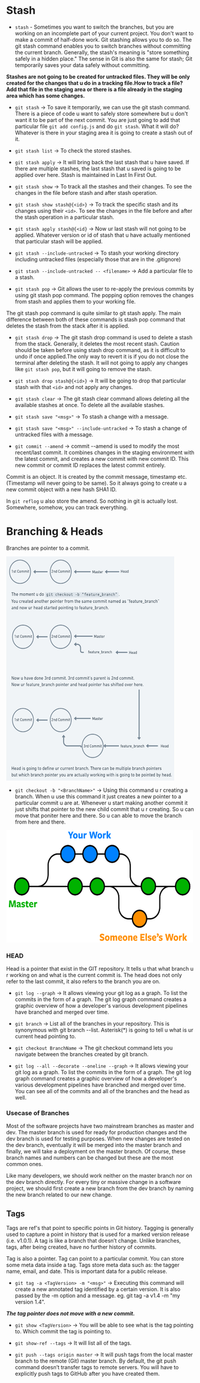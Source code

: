 # Stash 

- `stash` - Sometimes you want to switch the branches, but you are working on an incomplete part of your current project. You don't want to make a commit of half-done work. Git stashing allows you to do so. The git stash command enables you to switch branches without committing the current branch. Generally, the stash's meaning is "store something safely in a hidden place." The sense in Git is also the same for stash; Git temporarily saves your data safely without committing.

**Stashes are not going to be created for untracked files. They will be only created for the changes that u do in a tracking file.How to track a file? Add that file in the staging area or there is a file already in the staging area which has some changes.**

- `git stash` -> To save it temporarily, we can use the git stash command. There is a piece of code u want to safely store somewhere but u don't want it to be part of the next commit. You are just going to add that particular file `git add config.js` and do `git stash`.
What it will do?
Whatever is there in your staging area it is going to create a stash out of it.

- `git stash list` -> To check the stored stashes.

- `git stash apply` -> It will bring back the last stash that u have saved. If there are multiple stashes, the last stash that u saved is going to be applied over here. Stash is maintained in Last In First Out.

- `git stash show` -> To track all the stashes and their changes. To see the changes in the file before stash and after stash operation.

- `git stash show stash@{<id>}` -> To track the specific stash and its changes using their `<id>`. To see the changes in the file before and after the stash operation in a particular stash.

- `git stash apply stash@{<id}` -> Now ur last stash will not going to be applied. Whatever version or id of stash that u have actually mentioned that particular stash will be applied.

- `git stash --include-untracked` -> To stash your working directory including untracked files (especially those that are in the .gitignore)

- `git stash --include-untracked -- <filename>` -> Add a particular file to a stash.

- `git stash pop` -> Git allows the user to re-apply the previous commits by using git stash pop command. The popping option removes the changes from stash and applies them to your working file.

The git stash pop command is quite similar to git stash apply. The main difference between both of these commands is stash pop command that deletes the stash from the stack after it is applied.

- `git stash drop` -> The git stash drop command is used to delete a stash from the stack. Generally, it deletes the most recent stash. Caution should be taken before using stash drop command, as it is difficult to undo if once applied.The only way to revert it is if you do not close the terminal after deleting the stash. It will not going to apply any changes like `git stash pop`, but it will going to remove the stash.

- `git stash drop stash@{<id>}` -> It will be going to drop that particular stash with that `<id>` and not apply any changes.

- `git stash clear` -> The git stash clear command allows deleting all the available stashes at once. To delete all the available stashes.

- `git stash save "<msg>"` -> To stash a change with a message.

- `git stash save "<msg>" --include-untracked` -> To stash a change of untracked files with a message. 

- `git commit --amend` -> commit --amend is used to modify the most recent/last commit. It combines changes in the staging environment with the latest commit, and creates a new commit with new commit ID. This new commit or commit ID replaces the latest commit entirely. 

Commit is an object. It is created by the commit message, timestamp etc.(Timestamp will never going to be same).
So it always going to create u a new commit object with a new hash SHA1 ID.

In `git reflog` u also store the amend. So nothing in git is actually lost. Somewhere, somehow, you can track everything.


# Branching & Heads

Branches are pointer to a commit.

<img src="./Screenshots/Branch&Head.png"  width="450" height="600">

- `git checkout -b "<BranchName>"` -> Using this command u r creating a branch. When u use this command it just creates a new pointer to a particular commit u are at. Whenever u start making another commit it just shifts that pointer to the new child commit that u r creating. So u can move that poniter here and there. So u can able to move the branch from here and there.


<img src="./Screenshots/Screenshot4.png"  width="500" height="300">


### HEAD

Head is a pointer that exist in the GIT repository. It tells u that what branch u r working on and what is the current commit is. The head does not only refer to the last commit, it also refers to the branch you are on.

- `git log --graph` -> It allows viewing your git log as a graph. To list the commits in the form of a graph. The git log graph command creates a graphic overview of how a developer's various development pipelines have branched and merged over time.


- `git branch` -> List all of the branches in your repository. This is synonymous with git branch --list.
Asterisk(*) is going to tell u what is ur current head pointing to.

- `git checkout BranchName` -> The git checkout command lets you navigate between the branches created by git branch.

- `git log --all --decorate --oneline --graph` -> It allows viewing your git log as a graph. To list the commits in the form of a graph. The git log graph command creates a graphic overview of how a developer's various development pipelines have branched and merged over time. You can see all of the commits and all of the branches and the head as well.

### Usecase of Branches

Most of the software projects have two mainstream branches as master and dev. The master branch is used for ready for production changes and the dev branch is used for testing purposes. When new changes are tested on the dev branch, eventually it will be merged into the master branch and finally, we will take a deployment on the master branch. Of course, these branch names and numbers can be changed but these are the most common ones.

Like many developers, we should work neither on the master branch nor on the dev branch directly. For every tiny or massive change in a software project, we should first create a new branch from the dev branch by naming the new branch related to our new change.


## Tags

Tags are ref's that point to specific points in Git history. Tagging is generally used to capture a point in history that is used for a marked version release (i.e. v1.0.1). A tag is like a branch that doesn’t change. Unlike branches, tags, after being created, have no further history of commits.

Tag is also a pointer. Tag can point to a particular commit. You can store some meta data inside a tag. Tags store meta data such as: the tagger name, email, and date. This is important data for a public release. 

- `git tag -a <TagVersion> -m "<msg>"` ->  Executing this command will create a new annotated tag identified by a certain version. It is also passed by the -m option and a message. eg. git tag -a v1.4 -m "my version 1.4".

***The tag pointer does not move with a new commit.***

- `git show <TagVersion>` -> You will be able to see what is the tag pointing to. Which commit the tag is pointing to.

- `git show-ref --tags` -> It will list all of the tags.

- `git push --tags origin master` -> It will push tags from the local master branch to the remote (Git) master branch. By default, the git push command doesn’t transfer tags to remote servers. You will have to explicitly push tags to GitHub after you have created them. 